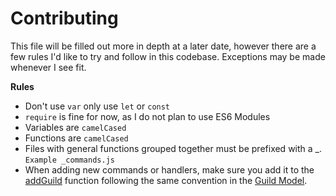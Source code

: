 # Contributing 
This file will be filled out more in depth at a later date, however there are a few rules I'd like to try and follow in this codebase. Exceptions may be made whenever I see fit.

**Rules**
* Don't use `var` only use `let` or `const`
* `require` is fine for now, as I do not plan to use ES6 Modules
* Variables are `camelCased`
* Functions are `camelCased`
* Files with general functions grouped together must be prefixed with a _. `Example _commands.js`
* When adding new commands or handlers, make sure you add it to the [addGuild](https://github.com/Swan/Penguin/blob/master/handlers/_guild.js#L10) function following the same convention in the [Guild Model](https://github.com/Swan/Penguin/blob/master/models/guild.js#L3).
